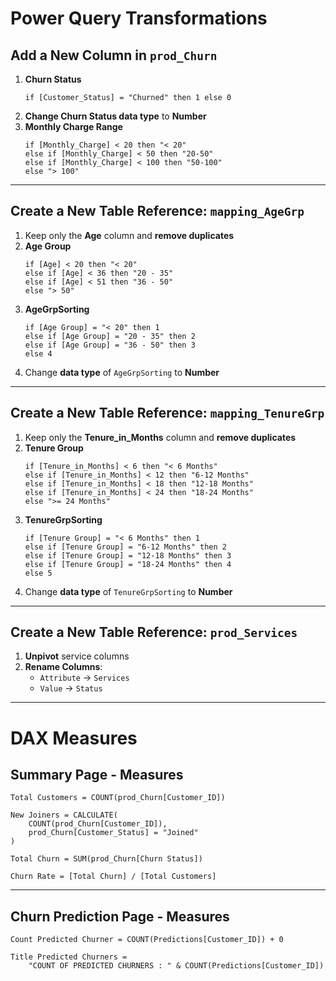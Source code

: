 # Power Query Transformations

## Add a New Column in `prod_Churn`

1. **Churn Status**  
   ```powerquery
   if [Customer_Status] = "Churned" then 1 else 0
   ```
2. **Change Churn Status data type** to **Number**
3. **Monthly Charge Range**  
   ```powerquery
   if [Monthly_Charge] < 20 then "< 20"
   else if [Monthly_Charge] < 50 then "20-50"
   else if [Monthly_Charge] < 100 then "50-100"
   else "> 100"
   ```

---

## Create a New Table Reference: `mapping_AgeGrp`

1. Keep only the **Age** column and **remove duplicates**
2. **Age Group**  
   ```powerquery
   if [Age] < 20 then "< 20"
   else if [Age] < 36 then "20 - 35"
   else if [Age] < 51 then "36 - 50"
   else "> 50"
   ```
3. **AgeGrpSorting**  
   ```powerquery
   if [Age Group] = "< 20" then 1
   else if [Age Group] = "20 - 35" then 2
   else if [Age Group] = "36 - 50" then 3
   else 4
   ```
4. Change **data type** of `AgeGrpSorting` to **Number**

---

## Create a New Table Reference: `mapping_TenureGrp`

1. Keep only the **Tenure_in_Months** column and **remove duplicates**
2. **Tenure Group**  
   ```powerquery
   if [Tenure_in_Months] < 6 then "< 6 Months"
   else if [Tenure_in_Months] < 12 then "6-12 Months"
   else if [Tenure_in_Months] < 18 then "12-18 Months"
   else if [Tenure_in_Months] < 24 then "18-24 Months"
   else ">= 24 Months"
   ```
3. **TenureGrpSorting**  
   ```powerquery
   if [Tenure Group] = "< 6 Months" then 1
   else if [Tenure Group] = "6-12 Months" then 2
   else if [Tenure Group] = "12-18 Months" then 3
   else if [Tenure Group] = "18-24 Months" then 4
   else 5
   ```
4. Change **data type** of `TenureGrpSorting` to **Number**

---

## Create a New Table Reference: `prod_Services`

1. **Unpivot** service columns
2. **Rename Columns**:  
   - `Attribute` → `Services`  
   - `Value` → `Status`

---

# DAX Measures

## Summary Page - Measures

```dax
Total Customers = COUNT(prod_Churn[Customer_ID])

New Joiners = CALCULATE(
    COUNT(prod_Churn[Customer_ID]),
    prod_Churn[Customer_Status] = "Joined"
)

Total Churn = SUM(prod_Churn[Churn Status])

Churn Rate = [Total Churn] / [Total Customers]
```

---

## Churn Prediction Page - Measures

```dax
Count Predicted Churner = COUNT(Predictions[Customer_ID]) + 0

Title Predicted Churners = 
    "COUNT OF PREDICTED CHURNERS : " & COUNT(Predictions[Customer_ID])
```
